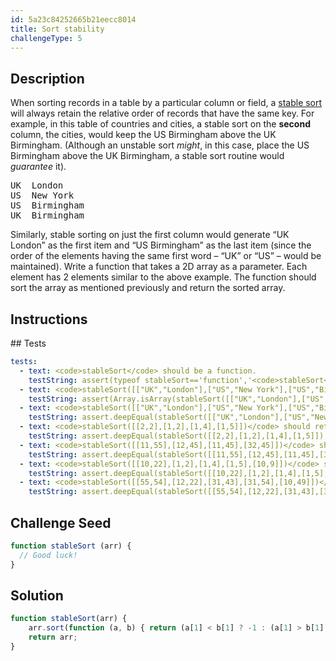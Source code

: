 ```yaml
---
id: 5a23c84252665b21eecc8014
title: Sort stability
challengeType: 5
---
```


## Description
<section id='description'>
When sorting records in a table by a particular column or field, a <a href="https://en.wikipedia.org/wiki/Stable_sort#Stability">stable sort</a> will always retain the  relative order of records that have the same key.
For example, in this table of countries and cities, a stable sort on the <b>second</b> column, the cities, would  keep the US Birmingham above the UK Birmingham. (Although an unstable sort <i>might</i>, in this case, place the US Birmingham above the UK Birmingham, a stable sort routine would <i>guarantee</i> it).
<pre>UK  London
US  New York
US  Birmingham
UK  Birmingham</pre>
Similarly, stable sorting on just the first column would generate “UK London” as the first item and “US Birmingham” as the last item (since the order of the elements having the same first word – “UK” or “US” – would be maintained).
Write a function that takes a 2D array as a parameter. Each element has 2 elements similar to the above example. The function should sort the array as mentioned previously and return the sorted array.
</section>

## Instructions
<section id='instructions'>

</section>
## Tests
<section id='tests'>

``` yml
tests:
  - text: <code>stableSort</code> should be a function.
    testString: assert(typeof stableSort=='function','<code>stableSort</code> should be a function.');
  - text: <code>stableSort([["UK","London"],["US","New York"],["US","Birmingham"],["UK","Birmingham"]])</code> should return a array.
    testString: assert(Array.isArray(stableSort([["UK","London"],["US","New York"],["US","Birmingham"],["UK","Birmingham"]])),'<code>stableSort([["UK","London"],["US","New York"],["US","Birmingham"],["UK","Birmingham"]])</code> should return a array.');
  - text: <code>stableSort([["UK","London"],["US","New York"],["US","Birmingham"],["UK","Birmingham"]])</code> should return <code>[["US","Birmingham"],["UK","Birmingham"],["UK","London"],["US","New York"]]</code>.
    testString: assert.deepEqual(stableSort([["UK","London"],["US","New York"],["US","Birmingham"],["UK","Birmingham"]]),[["US","Birmingham"],["UK","Birmingham"],["UK","London"],["US","New York"]],'<code>stableSort([["UK","London"],["US","New York"],["US","Birmingham"],["UK","Birmingham"]])</code> should return <code>[["US","Birmingham"],["UK","Birmingham"],["UK","London"],["US","New York"]]</code>.');
  - text: <code>stableSort([[2,2],[1,2],[1,4],[1,5]])</code> should return <code>[[2,2],[1,2],[1,4],[1,5]]</code>.
    testString: assert.deepEqual(stableSort([[2,2],[1,2],[1,4],[1,5]]),[[2,2],[1,2],[1,4],[1,5]],'<code>stableSort([[2,2],[1,2],[1,4],[1,5]])</code> should return <code>[[2,2],[1,2],[1,4],[1,5]]</code>.');
  - text: <code>stableSort([[11,55],[12,45],[11,45],[32,45]])</code> should return <code>[[12,45],[11,45],[32,45],[11,55]]</code>.
    testString: assert.deepEqual(stableSort([[11,55],[12,45],[11,45],[32,45]]),[[12,45],[11,45],[32,45],[11,55]],'<code>stableSort([[11,55],[12,45],[11,45],[32,45]])</code> should return <code>[[12,45],[11,45],[32,45],[11,55]]</code>.');
  - text: <code>stableSort([[10,22],[1,2],[1,4],[1,5],[10,9]])</code> should return <code>[[1,2],[1,4],[1,5],[10,9],[10,22]]</code>.
    testString: assert.deepEqual(stableSort([[10,22],[1,2],[1,4],[1,5],[10,9]]),[[1,2],[1,4],[1,5],[10,9],[10,22]],'<code>stableSort([[10,22],[1,2],[1,4],[1,5],[10,9]])</code> should return <code>[[1,2],[1,4],[1,5],[10,9],[10,22]]</code>.');
  - text: <code>stableSort([[55,54],[12,22],[31,43],[31,54],[10,49]])</code> should return <code>[[12,22],[31,43],[10,49],[55,54],[31,54]]</code>.
    testString: assert.deepEqual(stableSort([[55,54],[12,22],[31,43],[31,54],[10,49]]),[[12,22],[31,43],[10,49],[55,54],[31,54]],'<code>stableSort([[55,54],[12,22],[31,43],[31,54],[10,49]])</code> should return <code>[[12,22],[31,43],[10,49],[55,54],[31,54]]</code>.');
```

</section>

## Challenge Seed
<section id='challengeSeed'>
<div id='js-seed'>

```js
function stableSort (arr) {
  // Good luck!
}
```

</div>

</section>

## Solution
<section id='solution'>

```js
function stableSort(arr) {
    arr.sort(function (a, b) { return (a[1] < b[1] ? -1 : (a[1] > b[1] ? 1 : 0)) });
    return arr;
}
```

</section>